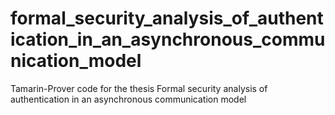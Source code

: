 # formal_security_analysis_of_authentication_in_an_asynchronous_communication_model
Tamarin-Prover code for the thesis Formal security analysis of authentication in an asynchronous communication model
